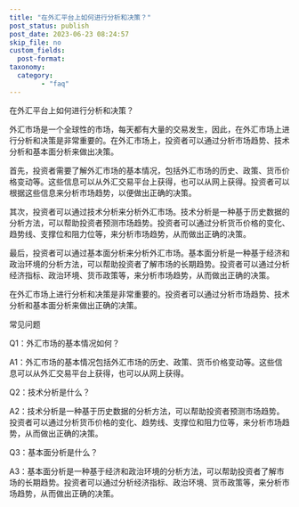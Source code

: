 ```yaml
---
title: "在外汇平台上如何进行分析和决策？"
post_status: publish
post_date: 2023-06-23 08:24:57
skip_file: no
custom_fields: 
  post-format: 
taxonomy:
  category:
        - "faq"
---
```


在外汇平台上如何进行分析和决策？

外汇市场是一个全球性的市场，每天都有大量的交易发生，因此，在外汇市场上进行分析和决策是非常重要的。在外汇市场上，投资者可以通过分析市场趋势、技术分析和基本面分析来做出决策。

首先，投资者需要了解外汇市场的基本情况，包括外汇市场的历史、政策、货币价格变动等。这些信息可以从外汇交易平台上获得，也可以从网上获得。投资者可以根据这些信息来分析市场趋势，以便做出正确的决策。

其次，投资者可以通过技术分析来分析外汇市场。技术分析是一种基于历史数据的分析方法，可以帮助投资者预测市场趋势。投资者可以通过分析货币价格的变化、趋势线、支撑位和阻力位等，来分析市场趋势，从而做出正确的决策。

最后，投资者可以通过基本面分析来分析外汇市场。基本面分析是一种基于经济和政治环境的分析方法，可以帮助投资者了解市场的长期趋势。投资者可以通过分析经济指标、政治环境、货币政策等，来分析市场趋势，从而做出正确的决策。

在外汇市场上进行分析和决策是非常重要的。投资者可以通过分析市场趋势、技术分析和基本面分析来做出正确的决策。

常见问题

Q1：外汇市场的基本情况如何？

A1：外汇市场的基本情况包括外汇市场的历史、政策、货币价格变动等。这些信息可以从外汇交易平台上获得，也可以从网上获得。

Q2：技术分析是什么？

A2：技术分析是一种基于历史数据的分析方法，可以帮助投资者预测市场趋势。投资者可以通过分析货币价格的变化、趋势线、支撑位和阻力位等，来分析市场趋势，从而做出正确的决策。

Q3：基本面分析是什么？

A3：基本面分析是一种基于经济和政治环境的分析方法，可以帮助投资者了解市场的长期趋势。投资者可以通过分析经济指标、政治环境、货币政策等，来分析市场趋势，从而做出正确的决策。
